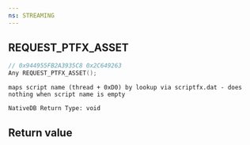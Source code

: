 ```yaml
---
ns: STREAMING
---
```

## REQUEST_PTFX_ASSET

```c
// 0x944955FB2A3935C8 0x2C649263
Any REQUEST_PTFX_ASSET();
```

```
maps script name (thread + 0xD0) by lookup via scriptfx.dat - does nothing when script name is empty  
```

```
NativeDB Return Type: void
```

## Return value
